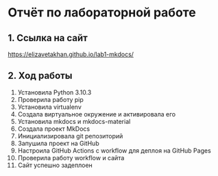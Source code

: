 # Отчёт по лабораторной работе

## 1. Ссылка на сайт
https://elizavetakhan.github.io/lab1-mkdocs/

## 2. Ход работы

1. Установила Python 3.10.3
2. Проверила работу pip
3. Установила virtualenv
4. Создала виртуальное окружение и активировала его
5. Установила mkdocs и mkdocs-material
6. Создала проект MkDocs
7. Инициализировала git репозиторий
8. Запушила проект на GitHub
9. Настроила GitHub Actions с workflow для деплоя на GitHub Pages
10. Проверила работу workflow и сайта
11. Сайт успешно задеплоен